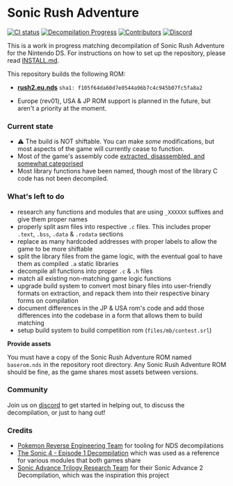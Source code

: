 # Sonic Rush Adventure
[![CI status][ci-badge]][ci-status-link] [![Decompilation Progress][progress-badge]][progress-link] [![Contributors][contributors-badge]][contributors-link] [![Discord][discord-badge]][discord-link]

[ci-status-link]: https://github.com/RushRE/SonicRushAdventure-Decomp/actions/workflows/build.yml
[ci-badge]: https://github.com/RushRE/SonicRushAdventure-Decomp/actions/workflows/build.yml/badge.svg

[progress-link]: https://github.com/RushRE/SonicRushAdventure-Decomp
[progress-badge]: https://img.shields.io/endpoint?url=https://rushret.github.io/rushRE/reports/progress-rush2-shield.json

[contributors-link]: https://github.com/RushRE/SonicRushAdventure-Decomp/graphs/contributors
[contributors-badge]: https://img.shields.io/github/contributors/RushRE/SonicRushAdventure-Decomp

[discord-badge]: https://img.shields.io/discord/1217789729739636746
[discord-link]: https://discord.gg/EnYXZGrk6V

This is a work in progress matching decompilation of Sonic Rush Adventure for the Nintendo DS. For instructions on how to set up the repository, please read [INSTALL.md](INSTALL.md).

This repository builds the following ROM:

* [**rush2.eu.nds**](https://datomatic.no-intro.org/index.php?page=show_record&s=28&n=1403) `sha1: f105f64da60d7e0544a96b7c4c945b07fc5fa8a2`

* Europe (rev01), USA & JP ROM support is planned in the future, but aren't a priority at the moment.

### Current state

- :warning: The build is NOT shiftable. You can make _some_ modifications, but most aspects of the game will currently cease to function.
- Most of the game's assembly code [extracted, disassembled, and somewhat categorised](./asm/)
- Most library functions have been named, though most of the library C code has not been decompiled.

### What's left to do
- research any functions and modules that are using `_XXXXXX` suffixes and give them proper names
- properly split asm files into respective `.c` files. This includes proper `.text`, `.bss`, `.data` & `.rodata` sections
- replace as many hardcoded addresses with proper labels to allow the game to be more shiftable
- split the library files from the game logic, with the eventual goal to have them as compiled `.a` static libraries
- decompile all functions into proper `.c` & `.h` files
- match all existing non-matching game logic functions
- upgrade build system to convert most binary files into user-friendly formats on extraction, and repack them into their respective binary forms on compilation
- document differences in the JP & USA rom's code and add those differences into the codebase in a form that allows them to build matching
- setup build system to build competition rom (`files/mb/contest.srl`)

**Provide assets**

You must have a copy of the Sonic Rush Adventure ROM named `baserom.nds` in the repository root directory. Any Sonic Rush Adventure ROM should be fine, as the game shares most assets between versions.

### Community

Join us on [discord](https://discord.gg/EnYXZGrk6V) to get started in helping out, to discuss the decompilation, or just to hang out!

### Credits

- [Pokemon Reverse Engineering Team](https://github.com/pret) for tooling for NDS decompilations
- [The Sonic 4 - Episode 1 Decompilation](https://github.com/WanKerr/Sonic4Episode1) which was used as a reference for various modules that both games share
- [Sonic Advance Trilogy Research Team](https://discord.gg/vZTvVH3gA9) for their Sonic Advance 2 Decompilation, which was the inspiration this project
